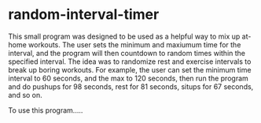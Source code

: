 # random-interval-timer

This small program was designed to be used as a helpful way to mix up at-home workouts.
The user sets the minimum and maxiumum time for the interval, and the program will then
countdown to random times within the specified interval. The idea was to randomize rest
and exercise intervals to break up boring workouts. For example, the user can set the
minimum time interval to 60 seconds, and the max to 120 seconds, then run the program
and do pushups for 98 seconds, rest for 81 seconds, situps for 67 seconds, and so on.

To use this program.....